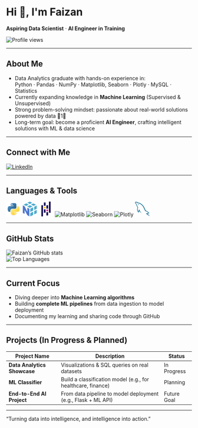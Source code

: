 # Hi 👋, I'm Faizan  
**Aspiring Data Scientist** · **AI Engineer in Training**  

![Profile views](https://komarev.com/ghpvc/?username=jattFaiz&label=Profile%20Views&color=0e75b6&style=flat)

---

##  About Me  
-  Data Analytics graduate with hands-on experience in:  
     Python · Pandas · NumPy · Matplotlib, Seaborn · Plotly · MySQL · Statistics  
-  Currently expanding knowledge in **Machine Learning** (Supervised & Unsupervised)  
-  Strong problem-solving mindset: passionate about real-world solutions powered by data 1  
-  Long-term goal: become a proficient **AI Engineer**, crafting intelligent solutions with ML & data science  

---

##  Connect with Me  
[![LinkedIn](https://img.shields.io/badge/LinkedIn-blue?logo=linkedin&logoColor=white)](https://www.linkedin.com/in/faizan-jatt-167b7936b)  

---

##  Languages & Tools  

<p align="left">  
  <img src="https://raw.githubusercontent.com/devicons/devicon/master/icons/python/python-original.svg" alt="Python" width="40" height="40"/>  
  <img src="https://raw.githubusercontent.com/devicons/devicon/master/icons/numpy/numpy-original.svg" alt="NumPy" width="40" height="40"/>  
  <img src="https://raw.githubusercontent.com/devicons/devicon/master/icons/pandas/pandas-original.svg" alt="Pandas" width="40" height="40"/>  
  <img src="https://upload.wikimedia.org/wikipedia/commons/8/84/Matplotlib_icon.svg" alt="Matplotlib" width="40" height="40"/>  
  <img src="https://seaborn.pydata.org/_images/logo-mark-lightbg.svg" alt="Seaborn" width="40" height="40"/>  
  <img src="https://raw.githubusercontent.com/plotly/plotly.py/master/doc/_static/plotly_logo_orange.svg" alt="Plotly" width="60" height="40"/>  
  <img src="https://raw.githubusercontent.com/devicons/devicon/master/icons/mysql/mysql-original.svg" alt="MySQL" width="40" height="40"/>  
</p>

---

##  GitHub Stats  
![Faizan’s GitHub stats](https://github-readme-stats.vercel.app/api?username=jattFaiz&show_icons=true&theme=radical)  
![Top Languages](https://github-readme-stats.vercel.app/api/top-langs/?username=jattFaiz&layout=compact&theme=radical)  

---

##  Current Focus  
-  Diving deeper into **Machine Learning algorithms**  
-  Building **complete ML pipelines** from data ingestion to model deployment  
-  Documenting my learning and sharing code through GitHub  

---

##  Projects (In Progress & Planned)  
| Project Name            | Description                             | Status            |
|------------------------|------------------------------------------|-------------------|
| **Data Analytics Showcase** | Visualizations & SQL queries on real datasets |  In Progress     |
| **ML Classifier**           | Build a classification model (e.g., for healthcare, finance) |  Planning        |
| **End-to-End AI Project**   | From data pipeline to model deployment (e.g., Flask + ML API) |  Future Goal     |

---

“Turning data into intelligence, and intelligence into action.”

